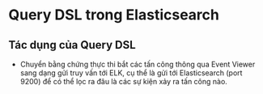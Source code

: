 # Query DSL trong Elasticsearch

## Tác dụng của Query DSL
* Chuyển bằng chứng thực thi bắt các tấn công thông qua Event Viewer sang dạng gửi truy vấn tới ELK, cụ thể là gửi tới Elasticsearch (port 9200) để có thể lọc ra đâu là các sự kiện xảy ra tấn công nào.

